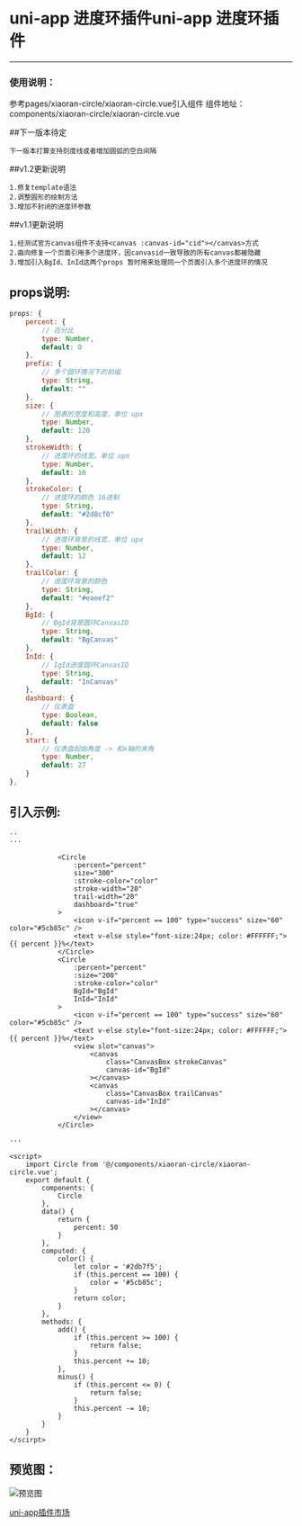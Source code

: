 # uni-app 进度环插件uni-app 进度环插件
------------

### 使用说明：
参考pages/xiaoran-circle/xiaoran-circle.vue引入组件
组件地址：components/xiaoran-circle/xiaoran-circle.vue

##下一版本待定
```
下一版本打算支持刻度线或者增加圆弧的空白间隔
```

##v1.2更新说明
```
1.修复template语法
2.调整圆形的绘制方法
3.增加不封闭的进度环参数
```

##v1.1更新说明
```
1.经测试官方canvas组件不支持<canvas :canvas-id="cid"></canvas>方式
2.曲向修复一个页面引用多个进度环，因canvasid一致导致的所有canvas都被隐藏
3.增加引入BgId、InId这两个props 暂时用来处理同一个页面引入多个进度环的情况
```

## props说明:
```javascript
props: {
	percent: {
		// 百分比
		type: Number,
		default: 0
	},
	prefix: {
		// 多个圆环情况下的前缀
		type: String,
		default: ""
	},
	size: {
		// 图表的宽度和高度，单位 upx
		type: Number,
		default: 120
	},
	strokeWidth: {
		// 进度环的线宽，单位 upx
		type: Number,
		default: 10
	},
	strokeColor: {
		// 进度环的颜色 16进制
		type: String,
		default: "#2d8cf0"
	},
	trailWidth: {
		// 进度环背景的线宽，单位 upx
		type: Number,
		default: 12
	},
	trailColor: {
		// 进度环背景的颜色
		type: String,
		default: "#eaeef2"
	},
	BgId: {
		// BgId背景圆环CanvasID
		type: String,
		default: "BgCanvas"
	},
	InId: {
		// IgId进度圆环CanvasID
		type: String,
		default: "InCanvas"
	},
	dashboard: {
		// 仪表盘
		type: Boolean,
		default: false
	},
	start: {
		// 仪表盘起始角度 -> 和x轴的夹角
		type: Number,
		default: 27
	}
},
```


## 引入示例:
```
··
···

			<Circle
				:percent="percent"
				size="300"
				:stroke-color="color"
				stroke-width="20"
				trail-width="20"
				dashboard="true"
			>
				<icon v-if="percent == 100" type="success" size="60" color="#5cb85c" />
				<text v-else style="font-size:24px; color: #FFFFFF;">{{ percent }}%</text>
			</Circle>
			<Circle
				:percent="percent"
				:size="200"
				:stroke-color="color"
				BgId="BgId"
				InId="InId"
			>
				<icon v-if="percent == 100" type="success" size="60" color="#5cb85c" />
				<text v-else style="font-size:24px; color: #FFFFFF;">{{ percent }}%</text>
				<view slot="canvas">
					<canvas
						class="CanvasBox strokeCanvas"
						canvas-id="BgId"
					></canvas>
					<canvas
						class="CanvasBox trailCanvas"
						canvas-id="InId"
					></canvas>
				</view>
			</Circle>

···

<script>
	import Circle from '@/components/xiaoran-circle/xiaoran-circle.vue';
	export default {
		components: {
			Circle
		},
		data() {
			return {
				percent: 50
			}
		},
		computed: {
			color() {
				let color = '#2db7f5';
				if (this.percent == 100) {
					color = '#5cb85c';
				}
				return color;
			}
		},
		methods: {
			add() {
				if (this.percent >= 100) {
					return false;
				}
				this.percent += 10;
			},
			minus() {
				if (this.percent <= 0) {
					return false;
				}
				this.percent -= 10;
			}
		}
	}
</scirpt>
```

## 预览图：
![预览图](https://github.com/FontEndArt/uni-circle/blob/master/preview.jpg?raw=true "预览图")

[uni-app插件市场](https://ext.dcloud.net.cn/ "uni-app插件市场")

